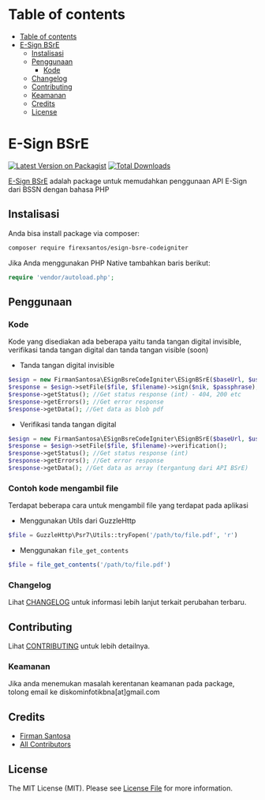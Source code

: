 Table of contents
=================
<!--ts-->
   * [Table of contents](#table-of-contents)
   * [E-Sign BSrE](#e-sign-bsre)
      * [Instalisasi](#instalisasi)
      * [Penggunaan](#penggunaan)
        * [Kode](#kode)
      * [Changelog](#changelog)
      * [Contributing](#contributing)
      * [Keamanan](#keamanan)
      * [Credits](#credits)
      * [License](#license)
<!--te-->

# E-Sign BSrE

[![Latest Version on Packagist](https://img.shields.io/packagist/v/diskominfotik-banda-aceh/e-sign-bsre-php.svg?style=flat-square)](https://packagist.org/packages/firexsantos/esign-bsre-codeigniter)
[![Total Downloads](https://img.shields.io/packagist/dt/diskominfotik-banda-aceh/e-sign-bsre-php.svg?style=flat-square)](https://packagist.org/packages/firexsantos/esign-bsre-codeigniter)
<!--![GitHub Actions](https://github.com/firexsantos/esign-bsre-codeigniter/actions/workflows/main.yml/badge.svg)-->

[E-Sign BSrE](https://bsre.bssn.go.id/) adalah package untuk memudahkan penggunaan API E-Sign dari BSSN dengan bahasa PHP

## Instalisasi

Anda bisa install package via composer:

```bash
composer require firexsantos/esign-bsre-codeigniter
```
Jika Anda menggunakan PHP Native tambahkan baris berikut:
```php
require 'vendor/autoload.php';
```

## Penggunaan

### Kode
Kode yang disediakan ada beberapa yaitu tanda tangan digital invisible, verifikasi tanda tangan digital dan tanda tangan visible (soon)

- Tanda tangan digital invisible 
```php
$esign = new FirmanSantosa\ESignBsreCodeIgniter\ESignBSrE($baseUrl, $username, $password);
$response = $esign->setFile($file, $filename)->sign($nik, $passphrase);
$response->getStatus(); //Get status response (int) - 404, 200 etc
$response->getErrors(); //Get error response
$response->getData(); //Get data as blob pdf
```

- Verifikasi tanda tangan digital  
```php
$esign = new FirmanSantosa\ESignBsreCodeIgniter\ESignBSrE($baseUrl, $username, $password);
$response = $esign->setFile($file, $filename)->verification();
$response->getStatus(); //Get status response (int)
$response->getErrors(); //Get error response
$response->getData(); //Get data as array (tergantung dari API BSrE)
```

### Contoh kode mengambil file
Terdapat beberapa cara untuk mengambil file yang terdapat pada aplikasi

- Menggunakan Utils dari GuzzleHttp
```php
$file = GuzzleHttp\Psr7\Utils::tryFopen('/path/to/file.pdf', 'r')
```

- Menggunakan `file_get_contents`
```php
$file = file_get_contents('/path/to/file.pdf')
```

<!--### Testing

```bash
composer test
```
-->

### Changelog

Lihat [CHANGELOG](CHANGELOG.md) untuk informasi lebih lanjut terkait perubahan terbaru.

## Contributing

Lihat [CONTRIBUTING](CONTRIBUTING.md) untuk lebih detailnya.

### Keamanan

Jika anda menemukan masalah kerentanan keamanan pada package, tolong email ke diskominfotikbna[at]gmail.com

## Credits

-   [Firman Santosa](https://github.com/firexsantos)
-   [All Contributors](../../contributors)

## License

The MIT License (MIT). Please see [License File](LICENSE.md) for more information.
